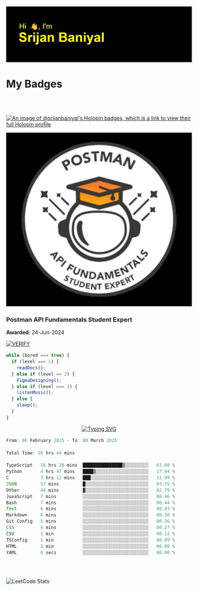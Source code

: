 ![Header](./header.png)

# My Badges

<Br />
<Br />

[![An image of @srijanbaniyal's Holopin badges, which is a link to view their full Holopin profile](https://holopin.me/srijanbaniyal)](https://holopin.io/@srijanbaniyal)

[![Postman API Fundamentals Student Expert](/Postman.jpeg)](https://api.badgr.io/public/assertions/r9BLLy0oTfKJBbkGuDI1zA)

### Postman API Fundamentals Student Expert

**Awarded:** 24-Jun-2024

[![VERIFY](https://img.shields.io/badge/VERIFY-blue)](https://badgecheck.io?url=https%3A%2F%2Fapi.badgr.io%2Fpublic%2Fassertions%2Fr9BLLy0oTfKJBbkGuDI1zA)

```javascript
while (bored === true) {
  if (level === 1) {
    readDocs();
  } else if (level == 2) {
    FigmaDesigning();
  } else if (level === 3) {
    listenMusic();
  } else {
    sleep();
  }
}
```

<p align="center">
  <a href="https://git.io/typing-svg"><img src="https://readme-typing-svg.demolab.com?font=Tilt+Prism&size=30&pause=1000&color=0FF75B&center=true&vCenter=true&width=800&height=80&lines=Time+spent+on+various+Programming+languages" alt="Typing SVG" /></a>
</p>

<!--START_SECTION:waka-->

```TypeScript
From: 06 February 2025 - To: 08 March 2025

Total Time: 26 hrs 44 mins

TypeScript   16 hrs 20 mins  ███████████████▒░░░░░░░░░   61.08 %
Python       4 hrs 47 mins   ████▒░░░░░░░░░░░░░░░░░░░░   17.94 %
C            3 hrs 12 mins   ███░░░░░░░░░░░░░░░░░░░░░░   11.99 %
JSON         57 mins         █░░░░░░░░░░░░░░░░░░░░░░░░   03.55 %
Other        44 mins         ▓░░░░░░░░░░░░░░░░░░░░░░░░   02.79 %
JavaScript   7 mins          ░░░░░░░░░░░░░░░░░░░░░░░░░   00.46 %
Bash         7 mins          ░░░░░░░░░░░░░░░░░░░░░░░░░   00.44 %
Text         6 mins          ░░░░░░░░░░░░░░░░░░░░░░░░░   00.43 %
Markdown     6 mins          ░░░░░░░░░░░░░░░░░░░░░░░░░   00.38 %
Git Config   5 mins          ░░░░░░░░░░░░░░░░░░░░░░░░░   00.36 %
CSS          4 mins          ░░░░░░░░░░░░░░░░░░░░░░░░░   00.27 %
CSV          1 min           ░░░░░░░░░░░░░░░░░░░░░░░░░   00.12 %
TSConfig     1 min           ░░░░░░░░░░░░░░░░░░░░░░░░░   00.09 %
HTML         1 min           ░░░░░░░░░░░░░░░░░░░░░░░░░   00.08 %
YAML         0 secs          ░░░░░░░░░░░░░░░░░░░░░░░░░   00.00 %
```

<!--END_SECTION:waka-->

<Br />
<Br />

![LeetCode Stats](https://leetcard.jacoblin.cool/Srijan-Baniyal?theme=dark&font=Rasa&ext=contest)
